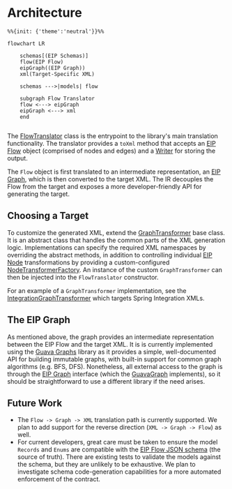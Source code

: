 # Architecture

```mermaid
%%{init: {'theme':'neutral'}}%%

flowchart LR
    
    schemas[(EIP Schemas)]
    flow(EIP Flow)
    eipGraph((EIP Graph))
    xml(Target-Specific XML)
    
    schemas --->|models| flow
    
    subgraph Flow Translator
    flow <---> eipGraph
    eipGraph <---> xml
    end
    
```

The [FlowTranslator](src/main/java/org/codice/keip/flow/FlowTranslator.java) class is the entrypoint to the library's main
translation functionality.
The translator provides a `toXml` method that accepts an [EIP Flow](src/main/java/org/codice/keip/flow/model/Flow.java)
object (comprised of nodes and edges) and a [Writer](https://devdocs.io/openjdk~21/java.base/java/io/writer) for storing
the output.

The `Flow` object is first translated to an intermediate representation,
an [EIP Graph](src/main/java/org/codice/keip/flow/model/EipGraph.java), which is then converted to the target XML. The IR
decouples the Flow from the target and exposes a more developer-friendly API for generating the target.

## Choosing a Target

To customize the generated XML, extend
the [GraphTransformer](src/main/java/org/codice/keip/flow/xml/GraphTransformer.java) base class. It is an abstract class
that handles the common parts of the XML generation logic. Implementations can specify the required XML namespaces by
overriding the abstract methods, in addition to controlling
individual [EIP Node](src/main/java/org/codice/keip/flow/model/EipNode.java) transformations by providing a
custom-configured [NodeTransformerFactory](src/main/java/org/codice/keip/flow/xml/NodeTransformerFactory.java). An
instance of the custom `GraphTransformer` can then be injected into the `FlowTranslator` constructor.

For an example of a `GraphTransformer` implementation, see
the [IntegrationGraphTransformer](src/main/java/org/codice/keip/flow/xml/spring/IntegrationGraphTransformer.java) which
targets Spring Integration XMLs.

## The EIP Graph

As mentioned above, the graph provides an intermediate representation between the EIP Flow and the target XML. It is
is currently implemented using the [Guava Graphs](https://github.com/google/guava/wiki/GraphsExplained) library as it
provides a simple, well-documented API for building immutable graphs, with built-in support for common graph
algorithms (e.g. BFS, DFS). Nonetheless, all external access to the graph is through
the [EIP Graph](src/main/java/org/codice/keip/flow/model/EipGraph.java) interface (which
the [GuavaGraph](src/main/java/org/codice/keip/flow/graph/GuavaGraph.java) implements), so it should be straightforward to
use a different library if the need arises.

## Future Work

- The `Flow -> Graph -> XML` translation path is currently supported. We plan to add support for the reverse
  direction (`XML -> Graph -> Flow`) as well.
- For current developers, great care must be taken to ensure the model `Records` and `Enums` are compatible with
  the [EIP Flow JSON schema](/schemas/model/json/eipFlow.schema.json) (the source of truth). There are existing tests to
  validate the models against the schema, but they are unlikely to be exhaustive. We plan to investigate schema
  code-generation capabilities for a more automated enforcement of the contract.